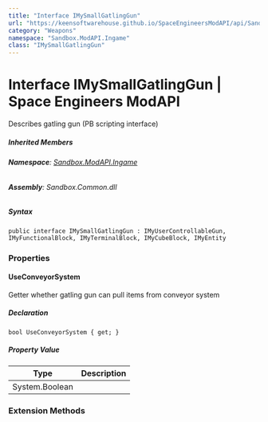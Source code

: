 ```yaml
---
title: "Interface IMySmallGatlingGun"
url: "https://keensoftwarehouse.github.io/SpaceEngineersModAPI/api/Sandbox.ModAPI.Ingame.IMySmallGatlingGun.html"
category: "Weapons"
namespace: "Sandbox.ModAPI.Ingame"
class: "IMySmallGatlingGun"
---
```


# Interface IMySmallGatlingGun | Space Engineers ModAPI

Describes gatling gun (PB scripting interface)

##### Inherited Members

###### **Namespace**: [Sandbox.ModAPI.Ingame](https://keensoftwarehouse.github.io/SpaceEngineersModAPI/api/Sandbox.ModAPI.Ingame.html)

###### **Assembly**: Sandbox.Common.dll

##### Syntax

```
public interface IMySmallGatlingGun : IMyUserControllableGun, IMyFunctionalBlock, IMyTerminalBlock, IMyCubeBlock, IMyEntity
```

### Properties

#### UseConveyorSystem

Getter whether gatling gun can pull items from conveyor system

##### Declaration

```
bool UseConveyorSystem { get; }
```

##### Property Value

| Type | Description |
| --- | --- |
| System.Boolean |     |

### Extension Methods
